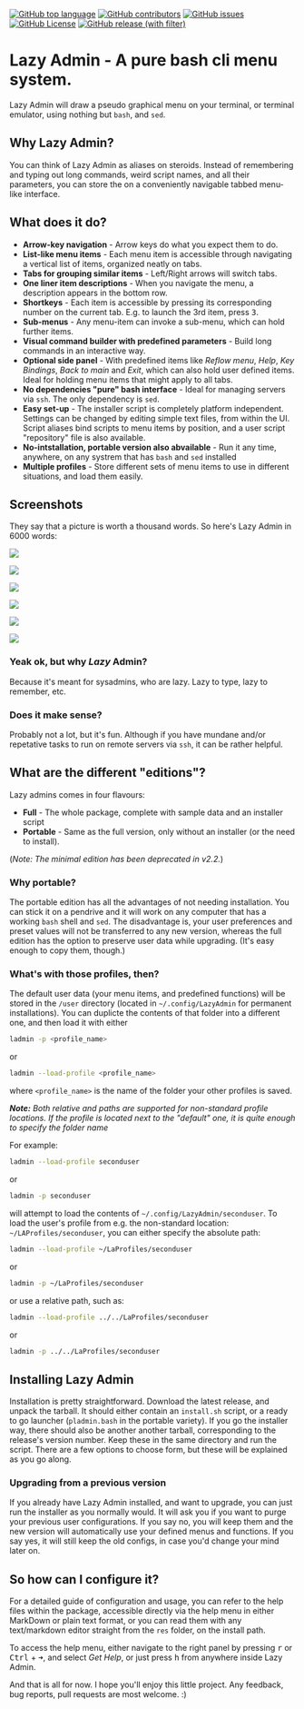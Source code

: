 [![GitHub top language](https://img.shields.io/github/languages/top/attilaoroszdev/lazyadmin)](https://www.gnu.org/savannah-checkouts/gnu/bash/manual/bash.html)
[![GitHub contributors](https://img.shields.io/github/contributors/attilaoroszdev/lazyadmin)](https://github.com/attilaoroszdev/lazyadmin/graphs/contributors)
[![GitHub issues](https://img.shields.io/github/issues/attilaoroszdev/lazyadmin)](https://github.com/attilaoroszdev/lazyadmin/issues)
[![GitHub License](https://img.shields.io/github/license/attilaoroszdev/lazyadmin)](https://github.com/attilaoroszdev/lazyadmin/blob/main/LICENSE)
[![GitHub release (with filter)](https://img.shields.io/github/v/release/attilaoroszdev/lazyadmin)](https://github.com/attilaoroszdev/lazyadmin/releases)

# Lazy Admin - A pure bash cli menu system.

Lazy Admin will draw a pseudo graphical menu on your terminal, or terminal emulator, using nothing but `bash`, and `sed`.


## Why Lazy Admin?

You can think of Lazy Admin as aliases on steroids. Instead of remembering  and typing out long commands, weird script names, and all their parameters, you can store the on a conveniently navigable tabbed menu-like interface.


## What does it do?

- **Arrow-key navigation** - Arrow keys do what you expect them to do.
- **List-like menu items** - Each menu item is accessible through navigating a vertical list of items, organized neatly on tabs.
- **Tabs for grouping similar items** - Left/Right arrows will switch tabs.
- **One liner item descriptions** - When you navigate the menu, a description appears in the bottom row.
- **Shortkeys** - Each item is accessible by pressing its corresponding number on the current tab. E.g. to launch the 3rd item, press <kbd>3</kbd>.
- **Sub-menus** - Any menu-item can invoke a sub-menu, which can hold further items.
- **Visual command builder with predefined parameters** - Build long commands in an interactive way.
- **Optional side panel** - With predefined items like *Reflow menu*, *Help*, *Key Bindings*, *Back to main* and *Exit*, which can also hold user defined items. Ideal for holding menu items that might apply to all tabs.
- **No dependencies "pure" bash interface** - Ideal for managing servers via `ssh`. The only dependency is `sed`.
- **Easy set-up** - The installer script is completely platform independent. Settings can be changed by editing simple text files, from within the UI. Script aliases bind scripts to menu items by position, and a user script "repository" file is also available.
- **No-intstallation, portable version also abvailable** - Run it any time, anywhere, on any systrem that has `bash` and `sed` installed
- **Multiple profiles** - Store different sets of menu items to use in different situations, and load them easily.


## Screenshots

They say that a picture is worth a thousand words. So here's Lazy Admin in 6000 words:

![](/media/lazy-admin-1.png)

![](/media/lazy-admin-2.png)

![](/media/lazy-admin-3.png)

![](/media/lazy-admin-4.png)

![](/media/lazy-admin-5.png)

![](/media/lazy-admin-6.png)


### Yeak ok, but why *Lazy* Admin?

Because it's meant for sysadmins, who are lazy. Lazy to type, lazy to remember, etc.


### Does it make sense?

Probably not a lot, but it's fun. Although if you have mundane and/or repetative tasks to run on remote servers via `ssh`, it can be rather helpful.


## What are the different "editions"?

Lazy admins comes in four flavours:

- **Full** - The whole package, complete with sample data and an installer script
- **Portable** - Same as the full version, only without an installer (or the need to install).

(*Note: The minimal edition has been deprecated in v2.2.*)


### Why portable?

The portable edition has all the advantages of not needing installation. You can stick it on a pendrive and it will work on any computer that has a working `bash` shell and `sed`. The disadvantage is, your user preferences and preset values will not be transferred to any new version, whereas the full edition has the option to preserve user data while upgrading. (It's easy enough to copy them, though.)

### What's with those profiles, then?

The default user data (your menu items, and predefined functions) will be stored in the `/user` directory (located in `~/.config/LazyAdmin` for permanent installations). You can duplicte the contents of that folder into a different one, and then load it with either 

```bash
ladmin -p <profile_name>
```

or 

```bash
ladmin --load-profile <profile_name>
```

where `<profile_name>` is the name of the folder your other profiles is saved.

***Note:** Both relative and paths are supported for non-standard profile locations. If the profile is located next to the "default" one, it is quite enough to specify the folder name*

For example:

```bash
ladmin --load-profile seconduser
```

or

```bash
ladmin -p seconduser
```

will attempt to load the contents of `~/.config/LazyAdmin/seconduser`. To load the user's profile from e.g. the non-standard location: `~/LAProfiles/seconduser`, you can either specify the absolute path:

```bash
ladmin --load-profile ~/LaProfiles/seconduser
``` 

or

```bash
ladmin -p ~/LaProfiles/seconduser
```

or use a relative path, such as:

```bash
ladmin --load-profile ../../LaProfiles/seconduser
```

or

```bash
ladmin -p ../../LaProfiles/seconduser
```


## Installing Lazy Admin

Installation is pretty straightforward. Download the latest release, and unpack the tarball. It should either contain an `install.sh` script, or a ready to go launcher (`pladmin.bash` in the portable variety). If you go the installer way, there should also be another another tarball, corresponding to the release's version number. Keep these in the same directory and run the script. There are a few options to choose form, but these will be explained as you go along.


### Upgrading from a previous version

If you already have Lazy Admin installed, and want to upgrade, you can just run the installer as you normally would. It will ask you if you want to purge your previous user configurations. If you say no, you will keep them and the new version will automatically use your defined menus and functions. If you say yes, it will still keep the old configs, in case you'd change your mind later on.


## So how can I configure it?

For a detailed guide of configuration and usage, you can refer to the help files within the package, accessible directly via the help menu in either MarkDown or plain text format, or you can read them with any text/markdown editor straight from the `res` folder, on the install path.

To access the help menu, either navigate to the right panel by pressing <kbd>r</kbd> or <kbd>Ctrl</kbd> + <kbd>➜</kbd>, and select *Get Help*, or just press <kbd>h</kbd> from anywhere inside Lazy Admin.


And that is all for now. I hope you'll enjoy this little project. Any feedback, bug reports, pull requests are most welcome. :)
